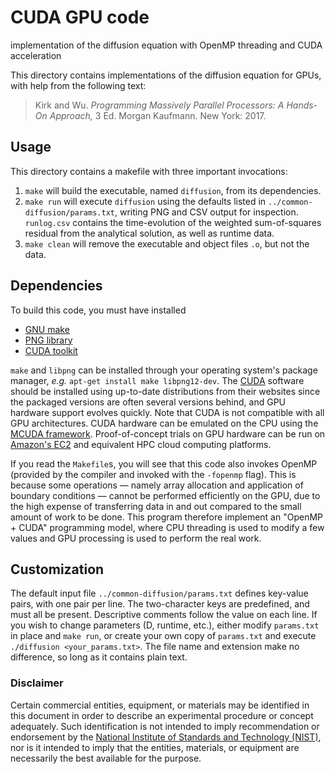 # CUDA GPU code

implementation of the diffusion equation with
OpenMP threading and CUDA acceleration

This directory contains implementations of the diffusion equation for GPUs, with help from the following text:
> Kirk and Wu. *Programming Massively Parallel Processors: A Hands-On Approach,* 3 Ed. Morgan Kaufmann. New York: 2017.

## Usage

This directory contains a makefile with three important invocations:
 1. ```make``` will build the executable, named ```diffusion```,
    from its dependencies.
 2. ```make run``` will execute ```diffusion``` using the defaults listed in
    ```../common-diffusion/params.txt```, writing PNG and CSV output for
    inspection. ```runlog.csv``` contains the time-evolution of the weighted
    sum-of-squares residual from the analytical solution, as well as runtime
    data.
 3. ```make clean``` will remove the executable and object files ```.o```,
    but not the data.

## Dependencies

To build this code, you must have installed
 * [GNU make][_make]
 * [PNG library][_png]
 * [CUDA toolkit][_cuda]

```make``` and ```libpng``` can be installed through your operating
system's package manager, *e.g.* ```apt-get install make libpng12-dev```.
The [CUDA][_cuda] software should be installed using up-to-date distributions
from their websites since the packaged versions are often several versions
behind, and GPU hardware support evolves quickly. Note that CUDA is not
compatible with all GPU architectures. CUDA hardware can be emulated on the CPU
using the [MCUDA framework][_mcuda]. Proof-of-concept trials on GPU hardware
can be run on [Amazon's EC2][_aws] and equivalent HPC cloud computing platforms.

If you read the ```Makefile```s, you will see that this code also invokes OpenMP
(provided by the compiler and invoked with the ```-fopenmp``` flag). This is
because some operations &mdash; namely array allocation and application of
boundary conditions &mdash; cannot be performed efficiently on the GPU, due to
the high expense of transferring data in and out compared to the small amount of
work to be done. This program therefore implement an "OpenMP + CUDA" programming
model, where CPU threading is used to modify a few values and GPU processing is
used to perform the real work.

## Customization

The default input file ```../common-diffusion/params.txt``` defines key-value
pairs, with one pair per line. The two-character keys are predefined, and must
all be present. Descriptive comments follow the value on each line. If you wish
to change parameters (D, runtime, etc.), either modify ```params.txt``` in
place and ```make run```, or create your own copy of ```params.txt``` and
execute ```./diffusion <your_params.txt>```. The file name and extension make
no difference, so long as it contains plain text.

### Disclaimer

Certain commercial entities, equipment, or materials may be identified in this
document in order to describe an experimental procedure or concept adequately.
Such identification is not intended to imply recommendation or endorsement by
the [National Institute of Standards and Technology (NIST)](http://www.nist.gov),
nor is it intended to imply that the entities, materials, or equipment are
necessarily the best available for the purpose.

[_amdcl]:  http://developer.amd.com/tools-and-sdks/opencl-zone/
[_aws]:    https://aws.amazon.com/ec2/Elastic-GPUs/
[_cuda]:   https://developer.nvidia.com/cuda-toolkit
[_icl]:    https://software.intel.com/en-us/articles/opencl-drivers
[_make]:   https://www.gnu.org/software/make/
[_mcuda]:  http://impact.crhc.illinois.edu/mcuda.aspx
[_nvcl]:   https://developer.nvidia.com/opencl
[_opencl]: https://www.khronos.org/opencl/
[_pgi]:    http://www.pgroup.com/products/community.htm
[_png]:    http://www.libpng.org/pub/png/libpng.html
